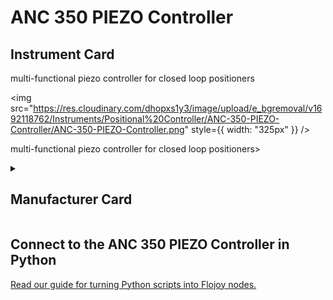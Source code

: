 
# ANC 350 PIEZO Controller

## Instrument Card

<div className="flex">

<div>

multi-functional piezo controller for closed loop positioners

</div>

<img src="https://res.cloudinary.com/dhopxs1y3/image/upload/e_bgremoval/v1692118762/Instruments/Positional%20Controller/ANC-350-PIEZO-Controller/ANC-350-PIEZO-Controller.png" style={{ width: "325px" }} />

</div>

multi-functional piezo controller for closed loop positioners>

<details>
<summary><h2>Manufacturer Card</h2></summary>

<img src="https://res.cloudinary.com/dhopxs1y3/image/upload/v1692125972/Instruments/Vendor%20Logos/Attocube.png" style={{ width: "100%", objectFit: "cover" }} />

**Attocube** is a leading pioneer for nanotechnology solutions in precision motion and nanopositioning applications, cryogenic microscopy,. <a href="https://www.attocube.com/en">Website</a>.

<ul>
  <li>Headquarters: Germany</li>
  <li>Yearly Revenue (millions, USD): 14.0</li>
</ul>
</details>

## Connect to the ANC 350 PIEZO Controller in Python

[Read our guide for turning Python scripts into Flojoy nodes.](https://docs.flojoy.ai/custom-nodes/creating-custom-node/)

